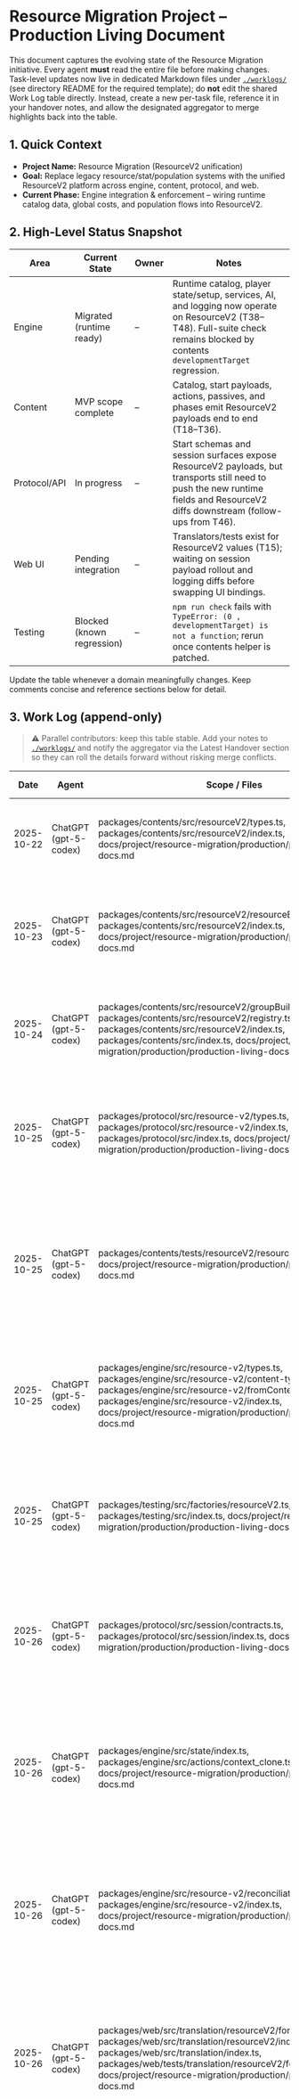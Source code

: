 # Resource Migration Project – Production Living Document

This document captures the evolving state of the Resource Migration initiative. Every agent **must** read the entire file before making changes. Task-level updates now live in dedicated Markdown files under [`./worklogs/`](./worklogs/) (see directory README for the required template); do **not** edit the shared Work Log table directly. Instead, create a new per-task file, reference it in your handover notes, and allow the designated aggregator to merge highlights back into the table.

## 1. Quick Context

- **Project Name:** Resource Migration (ResourceV2 unification)
- **Goal:** Replace legacy resource/stat/population systems with the unified ResourceV2 platform across engine, content, protocol, and web.
- **Current Phase:** Engine integration & enforcement – wiring runtime catalog data, global costs, and population flows into ResourceV2.

## 2. High-Level Status Snapshot

| Area         | Current State              | Owner | Notes                                                                                                                                                                            |
| ------------ | -------------------------- | ----- | -------------------------------------------------------------------------------------------------------------------------------------------------------------------------------- |
| Engine       | Migrated (runtime ready)   | –     | Runtime catalog, player state/setup, services, AI, and logging now operate on ResourceV2 (T38–T48). Full-suite check remains blocked by contents `developmentTarget` regression. |
| Content      | MVP scope complete         | –     | Catalog, start payloads, actions, passives, and phases emit ResourceV2 payloads end to end (T18–T36).                                                                            |
| Protocol/API | In progress                | –     | Start schemas and session surfaces expose ResourceV2 payloads, but transports still need to push the new runtime fields and ResourceV2 diffs downstream (follow-ups from T46).   |
| Web UI       | Pending integration        | –     | Translators/tests exist for ResourceV2 values (T15); waiting on session payload rollout and logging diffs before swapping UI bindings.                                           |
| Testing      | Blocked (known regression) | –     | `npm run check` fails with `TypeError: (0 , developmentTarget) is not a function`; rerun once contents helper is patched.                                                        |

Update the table whenever a domain meaningfully changes. Keep comments concise and reference sections below for detail.

## 3. Work Log (append-only)

> ⚠️ Parallel contributors: keep this table stable. Add your notes to [`./worklogs/`](./worklogs/) and notify the aggregator via the Latest Handover section so they can roll the details forward without risking merge conflicts.

| Date       | Agent                 | Scope / Files                                                                                                                                                                                                                                                                      | Summary of Work                                                                                                                                                                                                                               | Tests & Results                                                                                            | Follow-up Actions                                                                                                                      |
| ---------- | --------------------- | ---------------------------------------------------------------------------------------------------------------------------------------------------------------------------------------------------------------------------------------------------------------------------------- | --------------------------------------------------------------------------------------------------------------------------------------------------------------------------------------------------------------------------------------------- | ---------------------------------------------------------------------------------------------------------- | -------------------------------------------------------------------------------------------------------------------------------------- |
| 2025-10-22 | ChatGPT (gpt-5-codex) | packages/contents/src/resourceV2/types.ts, packages/contents/src/resourceV2/index.ts, docs/project/resource-migration/production/production-living-docs.md                                                                                                                         | Resource Migration MVP - P2 - T1 - Added ResourceV2 schema type scaffolding and documented follow-ups.                                                                                                                                        | _Not run (types only)_                                                                                     | Confirm schema assumptions for tier metadata and group parent scope.                                                                   |
| 2025-10-23 | ChatGPT (gpt-5-codex) | packages/contents/src/resourceV2/resourceBuilder.ts, packages/contents/src/resourceV2/index.ts, docs/project/resource-migration/production/production-living-docs.md                                                                                                               | Resource Migration MVP - P2 - T2 - Implemented chainable ResourceV2 builder with validation, exported API, and captured next steps for registry helpers.                                                                                      | _Not run (builder scaffolding)_                                                                            | Draft registry helper adapters to adopt the builder in upcoming tasks.                                                                 |
| 2025-10-24 | ChatGPT (gpt-5-codex) | packages/contents/src/resourceV2/groupBuilder.ts, packages/contents/src/resourceV2/registry.ts, packages/contents/src/resourceV2/index.ts, packages/contents/src/index.ts, docs/project/resource-migration/production/production-living-docs.md                                    | Resource Migration MVP - P2 - T3 - Added ResourceV2 group builder and registry helpers with duplicate validation, exported APIs, and documented rollout.                                                                                      | npm run format; npm run lint; npm run check                                                                | Coordinate adoption of registry helpers in content packages and plan first migrated resource entry.                                    |
| 2025-10-25 | ChatGPT (gpt-5-codex) | packages/protocol/src/resource-v2/types.ts, packages/protocol/src/resource-v2/index.ts, packages/protocol/src/index.ts, docs/project/resource-migration/production/production-living-docs.md                                                                                       | Resource Migration MVP - P2 - T12 - Added ResourceV2 protocol payload types and exported them for downstream consumers, keeping parity with runtime schema.                                                                                   | npm run format; npm run lint; npm run check                                                                | Extend session contracts to surface ResourceV2 registries and payload structures.                                                      |
| 2025-10-25 | ChatGPT (gpt-5-codex) | packages/contents/tests/resourceV2/resourceV2Builders.test.ts, docs/project/resource-migration/production/production-living-docs.md                                                                                                                                                | Resource Migration MVP - P2 - T4 - Added ResourceV2 builder and group registry tests covering happy paths, duplicate setters, bounds validation, and cost safeguards, then documented outstanding questions.                                  | npm run test --workspace @kingdom-builder/contents (pass; see chunk 55968c)                                | Audit bounds() helper interactions with pre-set limits and validate multi-resource global cost authoring scenarios.                    |
| 2025-10-25 | ChatGPT (gpt-5-codex) | packages/engine/src/resource-v2/types.ts, packages/engine/src/resource-v2/content-types.ts, packages/engine/src/resource-v2/fromContent.ts, packages/engine/src/resource-v2/index.ts, docs/project/resource-migration/production/production-living-docs.md                         | Resource Migration MVP - P2 - T5 - Added runtime ResourceV2 catalog types, converter with MVP validation/defaulting, and documented pending integration tasks.                                                                                | npm run format; npm run lint; npm run check                                                                | Wire runtime catalog into engine bootstrap, finish converter tests, and confirm check pipeline in follow-up tasks.                     |
| 2025-10-25 | ChatGPT (gpt-5-codex) | packages/testing/src/factories/resourceV2.ts, packages/testing/src/index.ts, docs/project/resource-migration/production/production-living-docs.md                                                                                                                                  | Resource Migration MVP - P2 - T14 - Introduced ResourceV2 testing factories wrapping builders with override support and registry materialisers, plus documentation updates.                                                                   | npm run format; npm run lint; npm run check                                                                | Integrate helpers into engine/protocol suites and expand coverage once first migrated resource lands.                                  |
| 2025-10-26 | ChatGPT (gpt-5-codex) | packages/protocol/src/session/contracts.ts, packages/protocol/src/session/index.ts, docs/project/resource-migration/production/production-living-docs.md                                                                                                                           | Resource Migration MVP - P2 - T13 - Added optional ResourceV2 session contract fields (registries, player valuesV2, metadata mirrors) and documented their placeholder status.                                                                | npm run format; npm run lint; npm run check (partial – aborted during web suite due to duration)           | Wire server/session transports to populate the new ResourceV2 fields and rerun full check once wiring lands.                           |
| 2025-10-26 | ChatGPT (gpt-5-codex) | packages/engine/src/state/index.ts, packages/engine/src/actions/context_clone.ts, docs/project/resource-migration/production/production-living-docs.md                                                                                                                             | Resource Migration MVP - P2 - T6 - Added PlayerState scaffolding for ResourceV2 values, bounds, tier tracking, and touched flags while keeping legacy Resource/Stat wiring intact, then updated cloning to preserve the new maps.             | npm run format; npm run lint; npm run check                                                                | Plan follow-up wiring to seed ResourceV2 maps from runtime registries and surface them in snapshots once live data hooks in.           |
| 2025-10-26 | ChatGPT (gpt-5-codex) | packages/engine/src/resource-v2/reconciliation.ts, packages/engine/src/resource-v2/index.ts, docs/project/resource-migration/production/production-living-docs.md                                                                                                                  | Resource Migration MVP - P2 - T8 - Added reconciliation utilities that compute static/percent deltas with configurable rounding, clamp against bounds, export shared types, and documented remaining wiring steps.                            | npm run format; npm run lint; npm run check                                                                | Wire helpers into resource effect handlers and author targeted rounding/clamp unit tests.                                              |
| 2025-10-26 | ChatGPT (gpt-5-codex) | packages/web/src/translation/resourceV2/formatters.ts, packages/web/src/translation/resourceV2/index.ts, packages/web/src/translation/index.ts, packages/web/tests/translation/resourceV2/formatters.test.ts, docs/project/resource-migration/production/production-living-docs.md | Resource Migration MVP - P2 - T15 - Added ResourceV2 translation helpers that turn metadata/value snapshots into summaries, hover sections, and Option A signed gain entries, exported them for reuse, and covered the pure logic with tests. | npm run format; npm run lint; npm run check                                                                | Wire helpers into the web UI once ResourceV2 values surface in session snapshots and log wiring begins.                                |
| 2025-10-27 | ChatGPT (gpt-5-codex) | packages/engine/tests/resource-v2/state-helpers.test.ts, packages/engine/tests/resource-v2/effects-handlers.test.ts, docs/project/resource-migration/production/production-living-docs.md                                                                                          | Resource Migration MVP - P2 - T11 - Authored ResourceV2 state helper and handler tests covering clamp rounding, tier tracking, touched/bound flags, signed logging, and transfer options using runtime catalogs from the new converters.      | npx vitest run --config vitest.engine.config.ts packages/engine/tests/resource-v2 (pass; see chunk be9f1f) | Backfill tier-transition coverage for mixed transfers and parent bound changes once runtime catalog wiring reaches the engine context. |

| 2025-10-27 | ChatGPT (gpt-5-codex) | packages/contents/src/resourceV2/definitions/stats.ts, packages/contents/src/resourceV2/definitions/population.ts, packages/contents/src/resourceV2/catalog.ts | Resource Migration MVP - P2 - T20–T22 - Authored stat and population ResourceV2 definitions plus shared catalog registries (see ./worklogs/T20-stat-defs.md, ./worklogs/T21-population-resources.md, ./worklogs/T22-resource-catalog.md). | _Not run – content definitions/catalog updates only_ | Thread registries into engine/bootstrap surfaces and confirm downstream consumers resolve ResourceV2 ids. |
| 2025-10-27 | ChatGPT (gpt-5-codex) | packages/contents/src/resources.ts, packages/contents/src/stats.ts, packages/contents/src/happinessHelpers.ts | Resource Migration MVP - P2 - T23–T24 - Bridged legacy exports onto ResourceV2 registries and aligned rules metadata (see ./worklogs/T23-legacy-bridge.md, ./worklogs/T24-rules-alignment.md). | _Not run – bridge/rules alignment pending engine adoption_ | Migrate remaining content helpers to ResourceV2 metadata and retire manual formatting overrides. |
| 2025-10-27 | ChatGPT (gpt-5-codex) | packages/protocol/src/config/schema.ts, packages/contents/src/config/builders/startConfig/playerStartBuilder.ts, packages/contents/src/game.ts | Resource Migration MVP - P2 - T25–T27 - Extended protocol schemas, start builders, and start payloads with ResourceV2 values/bounds (see ./worklogs/T25-protocol-start-schema.md, ./worklogs/T26-start-builder.md, ./worklogs/T27-start-values.md). | _Not run – schema/start payload scaffolding only_ | Wire the new start maps through engine/session transports and validate mirrored values once check pipeline stabilises. |
| 2025-10-28 | ChatGPT (gpt-5-codex) | packages/contents/src/resourceV2/effects/changeBuilder.ts, packages/contents/src/resourceV2/effects/transferBuilder.ts, packages/contents/src/config/builders/effectParams/resourceParams.ts | Resource Migration MVP - P2 - T28–T31 - Introduced ResourceV2 change/transfer builders and wrapped legacy parameter helpers around them (see ./worklogs/T28-effect-builder.md, ./worklogs/T29-transfer-bound-builders.md, ./worklogs/T30-effect-core.md, ./worklogs/T31-param-migration.md). | _Not run – ResourceV2 builder migrations awaiting engine adoption_ | Execute contents and engine suites once handlers consume the new payloads to validate reconciliation paths. |
| 2025-10-28 | ChatGPT (gpt-5-codex) | packages/contents/src/actions/basicActions.ts, packages/contents/src/actions/buildActions.ts, packages/contents/src/actions/hireActions.ts, packages/contents/src/buildings.ts | Resource Migration MVP - P2 - T32–T36 - Converted core actions, passives, and phase hooks to ResourceV2 payloads (see ./worklogs/T32-basic-actions.md, ./worklogs/T33-build-develop-actions.md, ./worklogs/T34-hire-actions.md, ./worklogs/T35-passive-content.md, ./worklogs/T36-population-phase.md). | npm run format; npm run lint; npm run check _(fails: known developmentTarget TypeError and missing dist artifacts during repository check)_ | Coordinate with engine handlers to consume the new payloads and unblock the failing repository check stage. |
| 2025-10-28 | ChatGPT (gpt-5-codex) | docs/project/resource-migration/production/production-living-docs.md | Resource Migration MVP - P2 - T37 - Aggregated content migration progress and outstanding engine questions (see ./worklogs/T37-content-aggregation.md). | _Not run – documentation aggregation only_ | Resolve listed engineering questions and update the living doc as decisions land. |
| 2025-10-29 | ChatGPT (gpt-5-codex) | packages/engine/src/setup/create*engine.ts, packages/engine/src/state/index.ts, packages/protocol/src/session/resourceCatalogV2.ts | Resource Migration MVP - P2 - T38–T40 - Wired the runtime catalog through engine bootstrap, player state proxies, and start overrides (see ./worklogs/T38-engine-bootstrap.md, ./worklogs/T39-playerstate.md, ./worklogs/T40-player-setup.md). | npm run format; npm run lint; npm run check *(fails: `developmentTarget` TypeError during engine coverage)_ | Stabilise `developmentTarget` helper and expand engine tests around the new ResourceV2 bootstrap path. |
| 2025-10-29 | ChatGPT (gpt-5-codex) | packages/engine/src/actions/costs.ts, packages/engine/src/effects/index.ts, packages/engine/src/effects/population_add.ts | Resource Migration MVP - P2 - T41–T43 - Enforced catalog-driven global costs, re-registered ResourceV2 handlers, and synced population effects (see ./worklogs/T41-global-cost.md, ./worklogs/T42-effect-registry.md, ./worklogs/T43-population-handlers.md). | npm run format; npm run lint; npm run check _(fails: `developmentTarget` TypeError during engine coverage)\_ | Remove legacy cost/population shims once `developmentTarget` regression is fixed and ResourceV2 payloads are fully enforced. |
Append new rows chronologically (most recent at the bottom). Include command outputs or references to terminal chunks when relevant.

## 4. Latest Handover (overwrite each task)

- **Prepared by:** ChatGPT (gpt-5-codex)
- **Timestamp (UTC):** 2025-10-31 22:45
- **Current Focus:** Resource Migration MVP - P2 - T55 - Web translation ResourceV2 adoption
- **State Summary:**
  - Web translation diff builders now consume ResourceV2 snapshots for summaries, hovercards, and signed gain logs. Legacy resource/stat helpers are routed through the shared mapping shim so suffix formatting and track-by-key lookups remain stable. See [`./worklogs/T55-web-translation.md`](./worklogs/T55-web-translation.md).
  - Player snapshot cloning, translation contexts, and UI snapshot helpers propagate `valuesV2`/`resourceBoundsV2` so ResourceV2 metadata powers action logs, phase summaries, and recent gain widgets.
  - TypeScript compilation passes after normalising `ResourceV2ValueSnapshot` construction, but repository `npm run check` still halts during engine coverage because of the existing `developmentTarget` regression in contents.
- **Next Suggested Tasks:**
  - Fix `packages/contents/src/happinessHelpers.ts` to restore the `developmentTarget` helper (or backfill a compatibility wrapper) and rerun `npm run check` for a clean green pipeline.
  - Add targeted tests covering `appendResourceChanges`/`appendStatChanges` with ResourceV2-only data to confirm suffix formatting for legacy keys stays correct.
  - Audit server/session transports to ensure signed ResourceV2 deltas reach the web client, enabling the HUD migration to rely solely on the new payloads.
- **Blocking Issues / Risks:** Repository `npm run check` continues to fail due to the known `developmentTarget` TypeError, so downstream verifications depend on that fix landing.
- **Reminder:** Keep per-task worklogs under `./worklogs/` up to date and flag downstream owners when new runtime data surfaces so adoption stays coordinated.

## 5. Notes & Decisions Archive

Maintain a running list of important updates. Use subheadings with timestamps.

### 2024-**-** – Initial scaffolding

- Placeholder: replace with summary when real work starts.
- Recommended first migration target: **Absorption** (selected for its limited integrations and low risk while still covering stat-specific behaviours).

### 2024-**-** – MVP scope alignment

- MVP delivery is limited to clamp-based reconciliation, parented ResourceGroups, mandatory add/remove/transfer/upper-bound increase effects, percent modifiers, the hook-suppression escape hatch, a single global action cost resource, unified HUD/translations, and signed gain/loss logging (Option A). All other features stay on the backlog for later phases.
- Deferred items (value/bound breakdown capture, additional bound adjusters, Pass/Reject reconciliation, parentless groups, bound-decrease effects, comprehensive validators, tier-based shortfall replacement, extra global cost resources) are tracked in [Deferred (Post-MVP) Work](../pre-production/project-outline.md#5-deferred-post-mvp-work). Do not reintroduce these during daily task triage.
- Phase summaries must log both gains and losses in `recentResourceGains` (Option A) so stakeholders can audit negative swings without waiting for the backlog enhancements.

## 6. Intended Temporary Regressions

Track deliberate breakages created by migration steps so nobody “fixes” them prematurely.

| Description  | Introduced In | Expected Resolution | Status |
| ------------ | ------------- | ------------------- | ------ |
| _(none yet)_ | –             | –                   | –      |

## 7. Pending Follow-ups / TODO Tracker

Use this table for short-lived reminders that do not warrant their own ticket yet.

| Item         | Owner | Due / Trigger | Status |
| ------------ | ----- | ------------- | ------ |
| _(none yet)_ | –     | –             | –      |

## 8. Reference

- [Pre-production documentation](../pre-production/)
- [Agent instructions](./agent-instructions.md)

Keep this document clean, factual, and immediately useful. Remove placeholder text as sections begin to fill with real project information.

